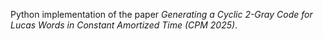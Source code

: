 Python implementation of the paper *Generating a Cyclic 2-Gray Code for Lucas Words in Constant Amortized Time (CPM 2025)*.